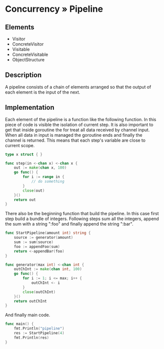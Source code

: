 # Concurrency » Pipeline

## Elements

 - Visitor
 - ConcreteVisitor
 - Visitable
 - ConcreteVisitable
 - ObjectStructure

## Description

A pipeline consists of a chain of elements arranged so that the output of each
  element is the input of the next.

## Implementation

Each element of the pipeline is a function like the following function. In this
piece of code is visible the isolation of current step. It is also important to
get that inside goroutine the for treat all data received by channel input.
When all data in input is managed the goroutine ends and finally the channel is
returned. This means that each step's variable are close to current scope.

```go
type x struct { }

func step(in <-chan x) <-chan x {
	out := make(chan x, 100)
	go func() {
		for i := range in {
			// do something
		}
		close(out)
	}()
	return out
}
```

There also be the beginning function that build the pipeline. In this case
first step build a bundle of integers. Following steps sum all the integers,
append the sum with a string ":foo" and finally append the string ":bar".


```go
func StartPipeline(amount int) string {
	source := generator(amount)
	sum := sum(source)
	foo := appendFoo(sum)
	return <-appendBar(foo)
}
```

```go
func generator(max int) <-chan int {
	outChInt := make(chan int, 100)
	go func() {
		for i := 1; i <= max; i++ {
			outChInt <- i
		}
		close(outChInt)
	}()
	return outChInt
}
```

And finally main code.

```go
func main() {
	fmt.Println("pipeline")
	res := StartPipeline(4)
	fmt.Println(res)
}
```

